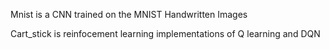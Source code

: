 Mnist is a CNN trained on the MNIST Handwritten Images

Cart_stick is reinfocement learning implementations of Q learning and DQN
